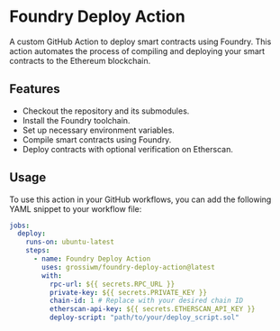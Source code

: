 # Foundry Deploy Action

A custom GitHub Action to deploy smart contracts using Foundry. This action automates the process of compiling and deploying your smart contracts to the Ethereum blockchain.

## Features

- Checkout the repository and its submodules.
- Install the Foundry toolchain.
- Set up necessary environment variables.
- Compile smart contracts using Foundry.
- Deploy contracts with optional verification on Etherscan.

## Usage

To use this action in your GitHub workflows, you can add the following YAML snippet to your workflow file:

```yaml
jobs:
  deploy:
    runs-on: ubuntu-latest
    steps:
      - name: Foundry Deploy Action
        uses: grossiwm/foundry-deploy-action@latest
        with:
          rpc-url: ${{ secrets.RPC_URL }}
          private-key: ${{ secrets.PRIVATE_KEY }}
          chain-id: 1 # Replace with your desired chain ID
          etherscan-api-key: ${{ secrets.ETHERSCAN_API_KEY }}
          deploy-script: "path/to/your/deploy_script.sol"
```
